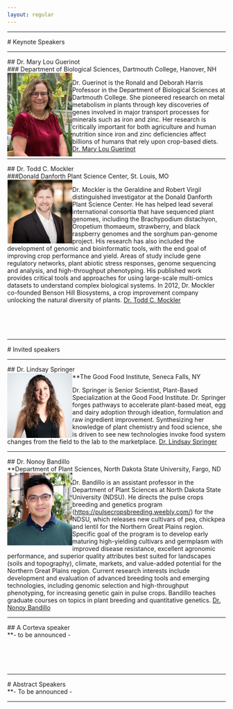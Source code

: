 ```yaml
---
layout: regular
---
```


<hr style="clear: both;" />
# Keynote Speakers
<hr style="clear: both;" />
## Dr. Mary Lou Guerinot <br />
### Department of Biological Sciences, Dartmouth College, Hanover, NH
<img src="/img/2020Guerinot.png" alt="Dr. Mary Lou Guerinot Photo" width="150px" style="float: left" /> 

Dr. Guerinot is the Ronald and Deborah Harris Professor in the Department of Biological Sciences at Dartmouth College. She pioneered research on metal metabolism in plants through key discoveries of genes involved in major transport processes for minerals such as iron and zinc. Her research is critically important for both agriculture and human nutrition since iron and zinc deficiencies affect billions of humans that rely upon crop-based diets.
<a href="https://biology.dartmouth.edu/people/mary-lou-guerinot" target="_blank"> Dr. Mary Lou Guerinot </a>

<hr style="clear: both;" />
## Dr. Todd C. Mockler <br />
###Donald Danforth Plant Science Center, St. Louis, MO
<img src="/img/2020Mockler.png" alt="Dr. Todd C. Mockler Photo" width="150px" style="float: left" /> 

Dr. Mockler is the Geraldine and Robert Virgil distinguished investigator at the Donald Danforth Plant Science Center. He has helped lead several international consortia that have sequenced plant genomes, including the Brachypodium distachyon, Oropetium thomaeum, strawberry, and black raspberry genomes and the sorghum pan-genome project. His research has also included the development of genomic and bioinformatic tools, with the end goal of improving crop performance and yield. Areas of study include gene regulatory networks, plant abiotic stress responses, genome sequencing and analysis, and high-throughput phenotyping. His published work provides critical tools and approaches for using large-scale multi-omics datasets to understand complex biological systems. In 2012, Dr. Mockler co-founded Benson Hill Biosystems, a crop improvement company unlocking the natural diversity of plants.
<a href="https://www.danforthcenter.org/scientists-research/principal-investigators/todd-mockler" target="_blank"> Dr. Todd C. Mockler </a>
<br /><br /><br /><br /><br />


<hr style="clear: both;" />
# Invited speakers
<hr style="clear: both;" />
## Dr. Lindsay Springer <br />
**The Good Food Institute, Seneca Falls, NY
<img src="/img/2020Springer.png" alt="Dr. Lindsay Springer Photo"  width="150px" style="float: left" /> 

Dr. Springer is Senior Scientist, Plant-Based Specialization at the Good Food Institute. Dr. Springer forges pathways to accelerate plant-based meat, egg and dairy adoption through ideation, formulation and raw ingredient improvement. Synthesizing her knowledge of plant chemistry and food science, she is driven to see new technologies invoke food system changes from the field to the lab to the marketplace.
<a href="https://www.gfi.org/our-team" target="_blank"> Dr. Lindsay Springer </a>

<hr style="clear: both;" />
## Dr. Nonoy Bandillo <br />
**Department of Plant Sciences, North Dakota State University, Fargo, ND
<img src="/img/2020Bandillo.png" alt="Dr. Nonoy Bandillo Photo" width="150px" style="float: left" /> 

Dr. Bandillo is an assistant professor in the Department of Plant Sciences at North Dakota State University (NDSU). He directs the pulse crops breeding and genetics program (https://pulsecropsbreeding.weebly.com/) for the NDSU, which releases new cultivars of pea, chickpea and lentil for the Northern Great Plains region. Specific goal of the program is to develop early maturing high-yielding cultivars and germplasm with improved disease resistance, excellent agronomic performance, and superior quality attributes best suited for landscapes (soils and topography), climate, markets, and value-added potential for the Northern Great Plains region. Current research interests include development and evaluation of advanced breeding tools and emerging technologies, including genomic selection and high-throughput phenotyping, for increasing genetic gain in pulse crops. Bandillo teaches graduate courses on topics in plant breeding and quantitative genetics. 
<a href="https://www.ag.ndsu.edu/plantsciences/people/faculty/bandillo" target="_blank"> Dr. Nonoy Bandillo </a>

<hr style="clear: both;" />
## A Corteva speaker <br />
**- to be announced - 
<br /><br /><br /><br /><br />


<hr style="clear: both;" />
# Abstract Speakers <br />
**- To be announced -
<hr style="clear: both;" />
